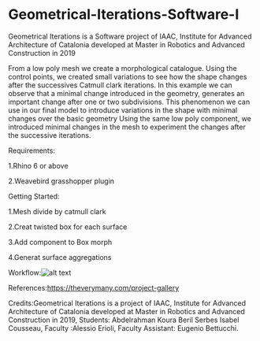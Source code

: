 # Geometrical-Iterations-Software-I
Geometrical Iterations is a Software project of IAAC, Institute for Advanced Architecture of Catalonia developed at Master in Robotics and Advanced Construction in 2019

From a low poly mesh we create a morphological catalogue. Using the control points, we created small variations to see how the shape changes after the successives Catmull clark iterations.
In this example we can observe that a minimal change introduced in the geometry, generates an important change after one or two subdivisions. 
This phenomenon we can use in our final model to introduce variations in the shape with minimal changes over the basic geometry
Using the same low poly component, we introduced minimal changes in the mesh to experiment the changes after the successive iterations.

Requirements: 

1.Rhino 6 or above

2.Weavebird grasshopper plugin

Getting Started: 

1.Mesh divide by catmull clark

2.Creat twisted box for each surface

3.Add component to Box morph

4.Generat surface aggregations

Workflow:![alt text](https://github.com/Abrkoura/Geometrical-Iterations-Software-I/blob/master/1.jpg)

References:https://theverymany.com/project-gallery




Credits:Geometrical Iterations is a project of IAAC, Institute for Advanced Architecture of Catalonia developed at Master in Robotics and Advanced Construction in 2019, Students: Abdelrahman Koura Beril Serbes Isabel Cousseau, Faculty :Alessio Erioli, Faculty Assistant: Eugenio Bettucchi.
